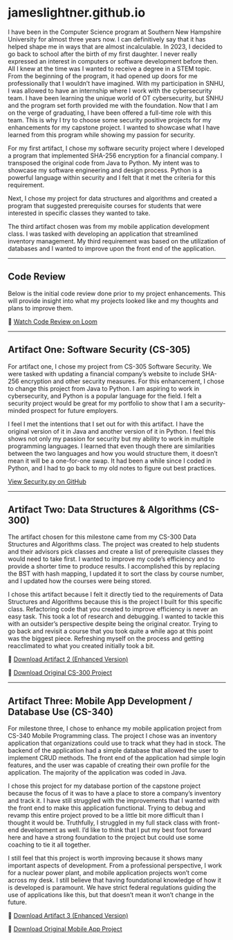 # jameslightner.github.io

I have been in the Computer Science program at Southern New Hampshire University for almost three years now. I can definitively say that it has helped shape me in ways that are almost incalculable. In 2023, I decided to go back to school after the birth of my first daughter. I never really expressed an interest in computers or software development before then. All I knew at the time was I wanted to receive a degree in a STEM topic. From the beginning of the program, it had opened up doors for me professionally that I wouldn’t have imagined. With my participation in SNHU, I was allowed to have an internship where I work with the cybersecurity team. I have been learning the unique world of OT cybersecurity, but SNHU and the program set forth provided me with the foundation. Now that I am on the verge of graduating, I have been offered a full-time role with this team. This is why I try to choose some security positive projects for my enhancements for my capstone project. I wanted to showcase what I have learned from this program while showing my passion for security.

For my first artifact, I chose my software security project where I developed a program that implemented SHA-256 encryption for a financial company. I transposed the original code from Java to Python. My intent was to showcase my software engineering and design process. Python is a powerful language within security and I felt that it met the criteria for this requirement.

Next, I chose my project for data structures and algorithms and created a program that suggested prerequisite courses for students that were interested in specific classes they wanted to take.

The third artifact chosen was from my mobile application development class. I was tasked with developing an application that streamlined inventory management. My third requirement was based on the utilization of databases and I wanted to improve upon the front end of the application.

---

## Code Review

Below is the initial code review done prior to my project enhancements. This will provide insight into what my projects looked like and my thoughts and plans to improve them.

🔗 [Watch Code Review on Loom](https://your-loom-link-here)

---

## Artifact One: Software Security (CS-305)

For artifact one, I chose my project from CS-305 Software Security. We were tasked with updating a financial company’s website to include SHA-256 encryption and other security measures. For this enhancement, I chose to change this project from Java to Python. I am aspiring to work in cybersecurity, and Python is a popular language for the field. I felt a security project would be great for my portfolio to show that I am a security-minded prospect for future employers.

I feel I met the intentions that I set out for with this artifact. I have the original version of it in Java and another version of it in Python. I feel this shows not only my passion for security but my ability to work in multiple programming languages. I learned that even though there are similarities between the two languages and how you would structure them, it doesn’t mean it will be a one-for-one swap. It had been a while since I coded in Python, and I had to go back to my old notes to figure out best practices.

[View Security.py on GitHub](https://github.com/RootsRadical/jameslightner.github.io/blob/main/Security.py)


---

## Artifact Two: Data Structures & Algorithms (CS-300)

The artifact chosen for this milestone came from my CS-300 Data Structures and Algorithms class. The project was created to help students and their advisors pick classes and create a list of prerequisite classes they would need to take first. I wanted to improve my code’s efficiency and to provide a shorter time to produce results. I accomplished this by replacing the BST with hash mapping, I updated it to sort the class by course number, and I updated how the courses were being stored.

I chose this artifact because I felt it directly tied to the requirements of Data Structures and Algorithms because this is the project I built for this specific class. Refactoring code that you created to improve efficiency is never an easy task. This took a lot of research and debugging. I wanted to tackle this with an outsider’s perspective despite being the original creator. Trying to go back and revisit a course that you took quite a while ago at this point was the biggest piece. Refreshing myself on the process and getting reacclimated to what you created initially took a bit.

🔗 [Download Artifact 2 (Enhanced Version)](https://your-enhanced-artifact2-link)

🔗 [Download Original CS-300 Project](https://your-original-cs300-link)

---

## Artifact Three: Mobile App Development / Database Use (CS-340)

For milestone three, I chose to enhance my mobile application project from CS-340 Mobile Programming class. The project I chose was an inventory application that organizations could use to track what they had in stock. The backend of the application had a simple database that allowed the user to implement CRUD methods. The front end of the application had simple login features, and the user was capable of creating their own profile for the application. The majority of the application was coded in Java.

I chose this project for my database portion of the capstone project because the focus of it was to have a place to store a company’s inventory and track it. I have still struggled with the improvements that I wanted with the front end to make this application functional. Trying to debug and revamp this entire project proved to be a little bit more difficult than I thought it would be. Truthfully, I struggled in my full stack class with front-end development as well. I’d like to think that I put my best foot forward here and have a strong foundation to the project but could use some coaching to tie it all together.

I still feel that this project is worth improving because it shows many important aspects of development. From a professional perspective, I work for a nuclear power plant, and mobile application projects won’t come across my desk. I still believe that having foundational knowledge of how it is developed is paramount. We have strict federal regulations guiding the use of applications like this, but that doesn’t mean it won’t change in the future.

🔗 [Download Artifact 3 (Enhanced Version)](https://your-enhanced-artifact3-link)

🔗 [Download Original Mobile App Project](https://your-original-mobileapp-link)

